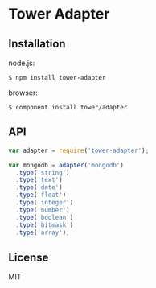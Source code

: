 # Tower Adapter

## Installation

node.js:

```
$ npm install tower-adapter
```

browser:

```
$ component install tower/adapter
```

## API

```js
var adapter = require('tower-adapter');

var mongodb = adapter('mongodb')
  .type('string')
  .type('text')
  .type('date')
  .type('float')
  .type('integer')
  .type('number')
  .type('boolean')
  .type('bitmask')
  .type('array');
```

## License

MIT